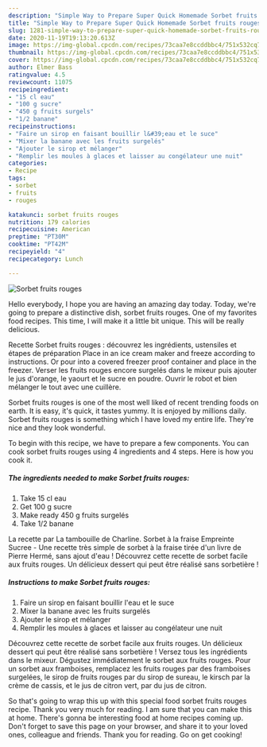 ```yaml
---
description: "Simple Way to Prepare Super Quick Homemade Sorbet fruits rouges"
title: "Simple Way to Prepare Super Quick Homemade Sorbet fruits rouges"
slug: 1281-simple-way-to-prepare-super-quick-homemade-sorbet-fruits-rouges
date: 2020-11-19T19:13:20.613Z
image: https://img-global.cpcdn.com/recipes/73caa7e8ccddbbc4/751x532cq70/sorbet-fruits-rouges-photo-principale-de-la-recette.jpg
thumbnail: https://img-global.cpcdn.com/recipes/73caa7e8ccddbbc4/751x532cq70/sorbet-fruits-rouges-photo-principale-de-la-recette.jpg
cover: https://img-global.cpcdn.com/recipes/73caa7e8ccddbbc4/751x532cq70/sorbet-fruits-rouges-photo-principale-de-la-recette.jpg
author: Elmer Bass
ratingvalue: 4.5
reviewcount: 11075
recipeingredient:
- "15 cl eau"
- "100 g sucre"
- "450 g fruits surgels"
- "1/2 banane"
recipeinstructions:
- "Faire un sirop en faisant bouillir l&#39;eau et le suce"
- "Mixer la banane avec les fruits surgelés"
- "Ajouter le sirop et mélanger"
- "Remplir les moules à glaces et laisser au congélateur une nuit"
categories:
- Recipe
tags:
- sorbet
- fruits
- rouges

katakunci: sorbet fruits rouges 
nutrition: 179 calories
recipecuisine: American
preptime: "PT30M"
cooktime: "PT42M"
recipeyield: "4"
recipecategory: Lunch

---
```



![Sorbet fruits rouges](https://img-global.cpcdn.com/recipes/73caa7e8ccddbbc4/751x532cq70/sorbet-fruits-rouges-photo-principale-de-la-recette.jpg)

Hello everybody, I hope you are having an amazing day today. Today, we're going to prepare a distinctive dish, sorbet fruits rouges. One of my favorites food recipes. This time, I will make it a little bit unique. This will be really delicious.

Recette Sorbet fruits rouges : découvrez les ingrédients, ustensiles et étapes de préparation Place in an ice cream maker and freeze according to instructions. Or pour into a covered freezer proof container and place in the freezer. Verser les fruits rouges encore surgelés dans le mixeur puis ajouter le jus d&#39;orange, le yaourt et le sucre en poudre. Ouvrir le robot et bien mélanger le tout avec une cuillère.

Sorbet fruits rouges is one of the most well liked of recent trending foods on earth. It is easy, it's quick, it tastes yummy. It is enjoyed by millions daily. Sorbet fruits rouges is something which I have loved my entire life. They're nice and they look wonderful.


To begin with this recipe, we have to prepare a few components. You can cook sorbet fruits rouges using 4 ingredients and 4 steps. Here is how you cook it.

<!--inarticleads1-->

##### The ingredients needed to make Sorbet fruits rouges:

1. Take 15 cl eau
1. Get 100 g sucre
1. Make ready 450 g fruits surgelés
1. Take 1/2 banane


La recette par La tambouille de Charline. Sorbet à la fraise Empreinte Sucree - Une recette très simple de sorbet à la fraise tirée d&#39;un livre de Pierre Hermé, sans ajout d&#39;eau ! Découvrez cette recette de sorbet facile aux fruits rouges. Un délicieux dessert qui peut être réalisé sans sorbetière ! 

<!--inarticleads2-->

##### Instructions to make Sorbet fruits rouges:

1. Faire un sirop en faisant bouillir l&#39;eau et le suce
1. Mixer la banane avec les fruits surgelés
1. Ajouter le sirop et mélanger
1. Remplir les moules à glaces et laisser au congélateur une nuit


Découvrez cette recette de sorbet facile aux fruits rouges. Un délicieux dessert qui peut être réalisé sans sorbetière ! Versez tous les ingrédients dans le mixeur. Dégustez immédiatement le sorbet aux fruits rouges. Pour un sorbet aux framboises, remplacez les fruits rouges par des framboises surgelées, le sirop de fruits rouges par du sirop de sureau, le kirsch par la crème de cassis, et le jus de citron vert, par du jus de citron. 

So that's going to wrap this up with this special food sorbet fruits rouges recipe. Thank you very much for reading. I am sure that you can make this at home. There's gonna be interesting food at home recipes coming up. Don't forget to save this page on your browser, and share it to your loved ones, colleague and friends. Thank you for reading. Go on get cooking!
